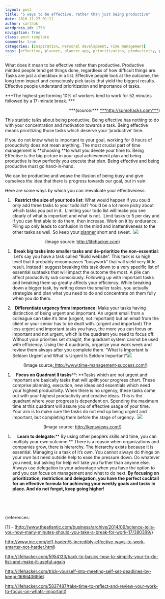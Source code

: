 ```yaml
---
layout: post
title: "5 ways to be effective, rather than just being productive"
date: 2016-11-27 01:21
author: sarthak
wordpress_id: 1758
navigation: True
class: post-template
comments: true
categories: [Inspiration, Personal development, Time management]
tags: [effective, planner, planner app, prioritization, productivity, productivity hacks, time, time management]
---
```

<span style="font-weight: 400">What does it mean to be effective rather than productive. Productive minded people tend get things done, regardless of how difficult things are. Tasks are just a checkbox in a list. Effective people look at the outcome, the long term impact and consciously pick tasks that yield the biggest results. Effective people understand prioritization and importance of tasks. </span>*<span style="font-weight: 400"> </span>*

***The highest-performing 10% of workers tend to work for 52 minutes followed by a 17-minute break. ***<!--more-->
<p style="text-align: right">***(source:*** <a href="http://sumohacks.com">***http://sumohacks.com***</a><span style="font-weight: 400">)</span>

<span style="font-weight: 400">This statistic talks about being productive. Being effective has nothing to do with your concentration and motivation towards a task. Being effective means prioritizing those tasks which deserve your ‘productive’ time.</span>

<span style="font-weight: 400">If you do not know what is important to your goal, working for 8 hours of productivity does not mean anything. The most crucial part of time management is </span>**choosing **<span style="font-weight: 400">to what you devote your time to. Being Effective is the big picture in your goal achievement plan and being productive is how perfectly you execute that plan. Being effective and being productive must go hand-in-hand.</span>

<span style="font-weight: 400">We can be productive and weave the illusion of being busy and give ourselves the idea that there is progress towards our goal, but in vain.</span>

<span style="font-weight: 400">Here are some ways by which you can reevaluate your effectiveness:</span>


1.  <span style="font-weight: 400">   </span>**Restrict the size of your todo list**<span style="font-weight: 400">: What would happen if you could only add three tasks to your todo list? You’d be a lot more picky about which tasks you put in it.  Limiting your todo list will make you see clearly of what is important and what is not.  Limit tasks to 5 per day and if you can first able to do them, then increase. Work on it by endurance. Piling up only leads to confusion in the mind and inattentiveness to the other tasks as well. So keep your [planner](https://app.weekplan.net/) short and</span><span style="font-weight: 400"> sweet.  ![](https://i.kinja-img.com/gawker-media/image/upload/s--mkkE8O1S--/c_scale,fl_progressive,q_80,w_800/1884e9zof7czzjpg.jpg)</span>
<p style="text-align: center"><span style="font-weight: 400">(Image source: </span><a href="http://lifehacker.com/5967563/master-the-art-of-the-to-do-list-by-understanding-how-they-fail"><span style="font-weight: 400">http://lifehacker.com</span></a><span style="font-weight: 400">)</span>




1.  <span style="font-weight: 400">  </span>**Break big tasks into smaller tasks and de-prioritize the non-essential**<span style="font-weight: 400">:  Let’s say you have a task called “Build website”. This task is so high level that it probably encompasses “busywork” that will yield very little result. Instead I suggest breaking this task down to a very specific list of essential subtasks that will impact the outcome the most. A pile can affect productivity sub consciously. Following up with important tasks and breaking them up greatly affects your efficiency. While breaking down a bigger task, by writing down the smaller tasks, you actually strategize and plan what you need to do and concentrate on them fully when you do them. </span>


1.  <span style="font-weight: 400">   </span>**Differentiate urgency from importance**<span style="font-weight: 400">: Make your tasks having distinction of being urgent and important. An urgent email from a colleague can take it’s time (urgent, not important) but an email from the client or your senior has to be dealt with. (urgent and important) The less urgent and important tasks you have, the more you can focus on important and not urgent, which is the quadrant you need to focus off. Without your priorities set straight, the quadrant system cannot be used with efficiency. Using the 4 quadrants, organize your work week and review them always after you complete them. “</span><span style="font-weight: 400">What Is Important Is Seldom Urgent and What Is Urgent Is Seldom Important</span><span style="font-weight: 400">”</span><span style="font-weight: 400">![](http://www.time-management-success.com/images/xtimematrix.png.pagespeed.ic.oTHZ_MHqWZ.png)</span>
<p style="text-align: center"><span style="font-weight: 400">     (Image source</span><a href="http://www.time-management-success.com/images/xtimematrix.png.pagespeed.ic.oTHZ_MHqWZ.png"><span style="font-weight: 400">: http://www.time-management-success.com/</span></a><span style="font-weight: 400">)</span>




1.  <span style="font-weight: 400">    </span>**Focus on Quadrant II tasks****: **<span style="font-weight: 400">Tasks which are not urgent and important are basically tasks that will uplift your progress chart. These comprise planning, execution, new ideas and essentials which need your highest productivity. When there is no urgency, these tasks come out with your highest productivity and creative ideas. This is the quadrant where your progress is dependent on. Spending the maximum time at this quadrant will assure you of effective usage of your time. Your aim is to make sure the tasks do not end up being urgent and important, but completing them before the stage of urgency.  ![](http://kensviews.com/wp-content/uploads/2011/02/delegation-2.gif)</span>
<p style="text-align: center"><span style="font-weight: 400">(Image source: </span><a href="http://kensviews.com/wp-content/uploads/2011/02/delegation-2.gif"><span style="font-weight: 400">http://kensviews.com/</span></a><span style="font-weight: 400">)</span>




1.  <span style="font-weight: 400">    </span>**Learn to delegate:**** By using other people’s skills and time, you can multiply your own outcome.**<span style="font-weight: 400"> There is a reason when organizations and companies grow, there is hierarchy. The hierarchy exists because it is essential. Managing is a task of it’s own. You cannot always do things on your own but need outside help to ease the pressure down. Do whatever you need, but asking for help will take you further than anyone else. Always use delegation to your advantage when you have the option to and you can focus on management and what to do next. </span>
**By focusing on prioritization, restriction and delegation, you have the perfect cocktail for an effective formula for achieving your weekly goals and tasks in place. And do not forget, keep going higher!**

&nbsp;

&nbsp;

<span style="font-weight: 400">(references:</span>

<span style="font-weight: 400">[1] - (</span><a href="http://www.theatlantic.com/business/archive/2014/09/science-tells-you-how-many-minutes-should-you-take-a-break-for-work-17/380369/"><span style="font-weight: 400">http://www.theatlantic.com/business/archive/2014/09/science-tells-you-how-many-minutes-should-you-take-a-break-for-work-17/380369/</span></a><span style="font-weight: 400">)</span>

<a href="http://www.inc.com/jeff-haden/5-incredibly-effective-ways-to-work-smarter-not-harder.html"><span style="font-weight: 400">http://www.inc.com/jeff-haden/5-incredibly-effective-ways-to-work-smarter-not-harder.html</span></a><span style="font-weight: 400">)</span>

<a href="http://lifehacker.com/5954123/back-to-basics-how-to-simplify-your-to-do-list-and-make-it-useful-again"><span style="font-weight: 400">http://lifehacker.com/5954123/back-to-basics-how-to-simplify-your-to-do-list-and-make-it-useful-again</span></a>

<a href="http://lifehacker.com/trick-yourself-into-meeting-self-se t-deadlines-by-keepi-1686406956"><span style="font-weight: 400">http://lifehacker.com/trick-yourself-into-meeting-self-set-deadlines-by-keepi-1686406956</span></a>

<a href="http://lifehacker.com/5837487/take-time-to-reflect-and-review-your-work-to-focus-on-whats-important"><span style="font-weight: 400">http://lifehacker.com/5837487/take-time-to-reflect-and-review-your-work-to-focus-on-whats-important</span></a><span style="font-weight: 400">)</span>
